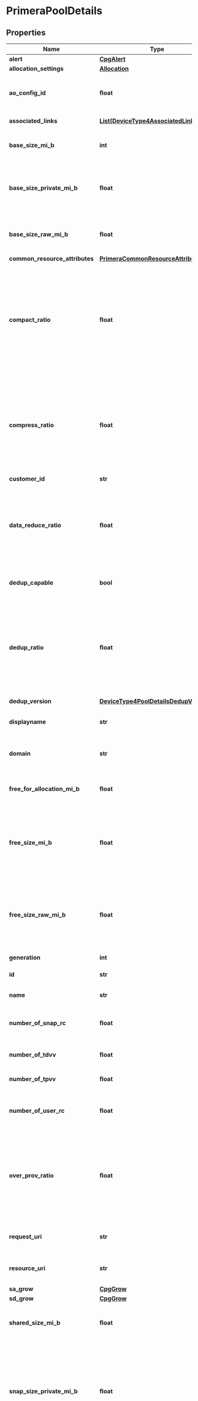 # PrimeraPoolDetails


## Properties

Name | Type | Description | Notes
------------ | ------------- | ------------- | -------------
**alert** | [**CpgAlert**](CpgAlert.md) |  | [optional] 
**allocation_settings** | [**Allocation**](Allocation.md) |  | [optional] 
**ao_config_id** | **float** | Numeric ID of the AO config where the CPG is a member | [optional] 
**associated_links** | [**List[DeviceType4AssociatedLinksInner]**](DeviceType4AssociatedLinksInner.md) | Associated Links Details | [optional] 
**base_size_mi_b** | **int** | Number of LD MiB used in base virtual volumes | [optional] 
**base_size_private_mi_b** | **float** | Number of LD MiB private to individual base virtual volumes, not shared by deduplication | [optional] 
**base_size_raw_mi_b** | **float** | Number of physical (raw) MiB used in base virtual volumes | [optional] 
**common_resource_attributes** | [**PrimeraCommonResourceAttributes**](PrimeraCommonResourceAttributes.md) |  | [optional] 
**compact_ratio** | **float** | Ratio between the virtual sizes of all volumes in the CPG and the amount of disk space they are currently using. Updated in Cloud Data Store at most once per 30 minutes. | [optional] 
**compress_ratio** | **float** | Ratio between the amount of data written to Dedup Volumes and the amount that is not duplicated. Updated in Cloud Data Store at most once per 30 minutes. | [optional] 
**customer_id** | **str** | customerId | [optional] 
**data_reduce_ratio** | **float** | Ratio between the amount written to all volumes in the CPG and the amount of disk space used after compression and deduplication | [optional] 
**dedup_capable** | **bool** | Indicates whether the CPG supports dedup | [optional] 
**dedup_ratio** | **float** | Ratio between the amount of data written to Dedup Volumes and the amount that is not duplicated. Updated in Cloud Data Store at most once per 30 minutes. | [optional] 
**dedup_version** | [**DeviceType4PoolDetailsDedupVersion**](DeviceType4PoolDetailsDedupVersion.md) |  | [optional] 
**displayname** | **str** | Name to be used for display purposes | [optional] 
**domain** | **str** | Name of the domain that the CPG belongs to | [optional] 
**free_for_allocation_mi_b** | **float** | Estimated free space for volume allocation (MiB) | [optional] 
**free_size_mi_b** | **float** | Number of LD MiB allocated and available in the CPG. Updated in Cloud Data Store at most once per 30 minutes. | [optional] 
**free_size_raw_mi_b** | **float** | Number of physical (raw) MiB allocated and available in the CPG. Updated in Cloud Data Store at most once per 30 minutes. | [optional] 
**generation** | **int** | generation | [optional] 
**id** | **str** | Unique Identifier of the resource           | [optional] 
**name** | **str** | Name of the resource | [optional] 
**number_of_snap_rc** | **float** | Number of VVs used for Remote copy snapshot CPG usage | [optional] 
**number_of_tdvv** | **float** | Number of TDVVs using the CPG | [optional] 
**number_of_tpvv** | **float** | Number of TPVVs using the CPG | [optional] 
**number_of_user_rc** | **float** | Number of VVs used for Remote copy user CPG usage | [optional] 
**over_prov_ratio** | **float** | Ratio between the virtual sizes of all volumes and the amount of used and free disk spaces. Updated in Cloud Data Store at most once per 30 minutes. | [optional] 
**request_uri** | **str** | requestUri for detailed storage-pool object | [optional] 
**resource_uri** | **str** | resourceUri for detailed storage-pool object | [optional] 
**sa_grow** | [**CpgGrow**](CpgGrow.md) |  | [optional] 
**sd_grow** | [**CpgGrow**](CpgGrow.md) |  | [optional] 
**shared_size_mi_b** | **float** | Number of LD MiB shared between volumes via deduplication | [optional] 
**snap_size_private_mi_b** | **float** | Number of LD MiB private to individual snapshot virtual volumes, not shared by deduplication. Updated in Cloud Data Store at most once per 30 minutes. | [optional] 
**snap_size_raw_mi_b** | **float** | Number of physical (raw) MiB used in snapshot virtual volumes. Updated in Cloud Data Store at most once per 30 minutes. | [optional] 
**snap_space_admin** | [**SnapSpace**](SnapSpace.md) |  | [optional] 
**snap_space_data** | [**SnapSpace**](SnapSpace.md) |  | [optional] 
**state** | [**State**](State.md) |  | [optional] 
**storage_pool_id** | **float** | Numeric ID of the resource | [optional] 
**system_id** | **str** | SystemID of the array | [optional] 
**total_reserved_mi_b** | **float** | Total amount of space reserved by CPG  (MiB) | [optional] 
**total_size_mi_b** | **int** | Total logical capacity in the user/snapshot space (MiB) | [optional] 
**total_size_raw_mi_b** | **float** | Total physical (raw) MiB in the user/snapshot space | [optional] 
**type** | **str** | type | [optional] 
**user_space** | [**SnapSpace**](SnapSpace.md) |  | [optional] 
**warn_percent** | **float** | Allocation warning percentage | [optional] 

## Example

```python
from dscc.models.primera_pool_details import PrimeraPoolDetails

# TODO update the JSON string below
json = "{}"
# create an instance of PrimeraPoolDetails from a JSON string
primera_pool_details_instance = PrimeraPoolDetails.from_json(json)
# print the JSON string representation of the object
print(PrimeraPoolDetails.to_json())

# convert the object into a dict
primera_pool_details_dict = primera_pool_details_instance.to_dict()
# create an instance of PrimeraPoolDetails from a dict
primera_pool_details_from_dict = PrimeraPoolDetails.from_dict(primera_pool_details_dict)
```
[[Back to Model list]](../README.md#documentation-for-models) [[Back to API list]](../README.md#documentation-for-api-endpoints) [[Back to README]](../README.md)


